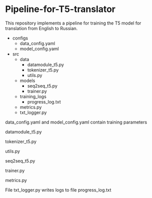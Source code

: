 # Pipeline-for-T5-translator
This repository implements a pipeline for training the T5 model for translation from English to Russian. 

- configs
  - data_config.yaml
  - model_config.yaml
- src
  - data
    - datamodule_t5.py
    - tokenizer_t5.py
    - utils.py
  - models
     - seq2seq_t5.py
     - trainer.py
  - training_logs
    - progress_log.txt
  - metrics.py
  - txt_logger.py

data_config.yaml and model_config.yaml contain training parameters

datamodule_t5.py

tokenizer_t5.py

utils.py

seq2seq_t5.py

trainer.py

metrics.py

File txt_logger.py writes logs to file progress_log.txt
